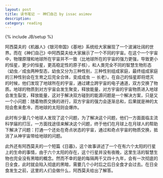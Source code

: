 ```yaml
---
layout: post
title: 读书笔记 － 神们自己 by issac asimov
description: 
category: reading
---
```

{% include JB/setup %}

阿西莫夫的《机器人》《银河帝国》《基地》系统给大家展现了一个波澜壮阔的世界。而在《神们自己》中阿西莫夫给大家展示了一个不同的宇宙。在这个一个宇宙中，物理原理和地球所在宇宙并不一致（比地球所在的宇宙的强力更强，导致更小的恒星，更少的恒星，更高稳定性的原子核），和人类完全不同的智慧生物形态（幼虫／成虫两种型态，幼虫又分为三种性别，三种性别组成家庭，最终组成家庭的三种性别会在生育之后完全合体，变成成虫 － 长老）。在自己的恒星即将熄灭的时候，他们发现了地球所在的宇宙，通过建立跨宇宙的电子通道，双方交换了物质。地球的物质到对方宇宙会发生聚变，释放能量，对方宇宙的宇宙物质进入地球会发生裂变，释放能量，这对于解决双方碰到的能源问题是一个解决方案，只是又一个小问题：随着物质交换的进行，双方宇宙的强力会逐渐总和，后果就是神的太阳会愈来愈冷，而地球的太阳则会爆炸。

此时有少量几个地球人发现了这个问题，为了解决这个问题，他们一方面面临主流科学届的打压，一方面找途径来解决这个问题，终于他们在月球上在月球人的帮助下解决了问题：打通一个还处在奇点状态的宇宙，通过和奇点宇宙的物质交换，抵消了从神宇宙带给地球的问题。


此外还有阿西莫夫的一个短篇《日暮》，这个故事讲述了一个在有六个太阳的行星上的生命的事情，由于六个太阳的存在，这个行星并没有夜晚，这里生活的智慧生物也完全没有黑暗的概念。然而不幸的是的每隔两千又四十九年，会有一次彻底的日全食，此时就会陷入彻底的黑暗，需要几个小时后之后日全食才会过去。在日全食发生之前，这里的人们会做什么，阿西莫夫给出了解答。



